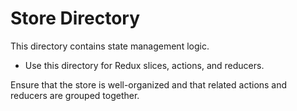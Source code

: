 # Store Directory

This directory contains state management logic.

- Use this directory for Redux slices, actions, and reducers.

Ensure that the store is well-organized and that related actions and reducers are grouped together.
